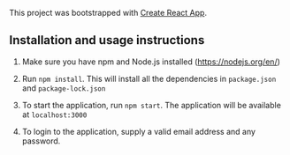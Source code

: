 This project was bootstrapped with [Create React App](https://github.com/facebookincubator/create-react-app).

## Installation and usage instructions

1. Make sure you have npm and Node.js installed (https://nodejs.org/en/)

2. Run `npm install`. This will install all the dependencies in `package.json` and `package-lock.json`

3. To start the application, run `npm start`. The application will be available at `localhost:3000`

4. To login to the application, supply a valid email address and any password.
